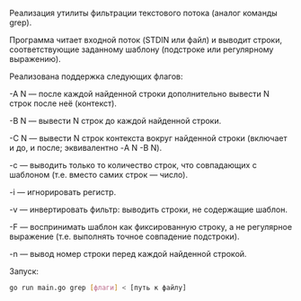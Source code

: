 Реализация утилиты фильтрации текстового потока (аналог команды grep).

Программа читает входной поток (STDIN или файл) и выводит строки, соответствующие заданному шаблону (подстроке или регулярному выражению).

Реализована поддержка следующих флагов:

-A N — после каждой найденной строки дополнительно вывести N строк после неё (контекст).

-B N — вывести N строк до каждой найденной строки.

-C N — вывести N строк контекста вокруг найденной строки (включает и до, и после; эквивалентно -A N -B N).

-c — выводить только то количество строк, что совпадающих с шаблоном (т.е. вместо самих строк — число).

-i — игнорировать регистр.

-v — инвертировать фильтр: выводить строки, не содержащие шаблон.

-F — воспринимать шаблон как фиксированную строку, а не регулярное выражение (т.е. выполнять точное совпадение подстроки).

-n — вывод номер строки перед каждой найденной строкой.


Запуск:
```bash
go run main.go grep [флаги] < [путь к файлу]
```